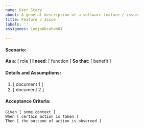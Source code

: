```yaml
---
name: User Story
about: A general description of a software feature / issue.
title: Feature / Issue
labels: ''
assignees: LeejoAbraham01

---
```


#### Scenario:
**As a**: [ role ]
**I need**: [ function ]
**So that**: [ benefit ]
   
#### Details and Assumptions:
1. [ document 1 ]
2. [ document 2 ]
   
#### Acceptance Criteria:
```gherkin
Given [ some context ]
When [ certain action is taken ]
Then [ the outcome of action is observed ]
```
